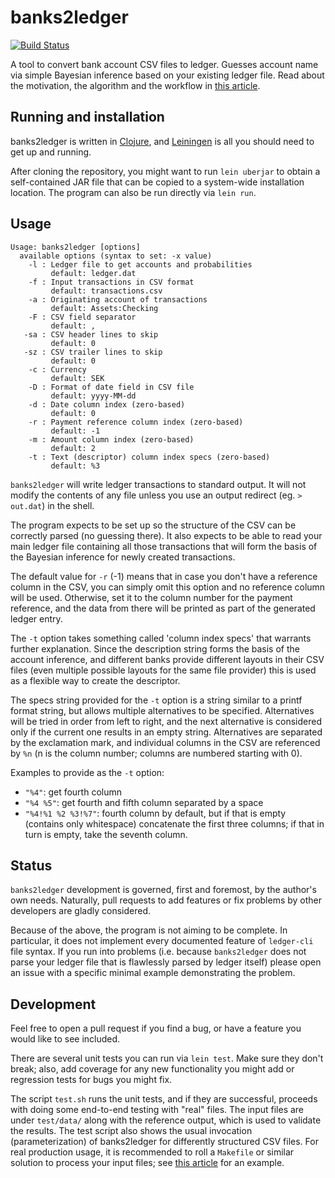 # banks2ledger

[![Build Status](https://travis-ci.org/tomszilagyi/banks2ledger.svg?branch=master)](https://travis-ci.org/tomszilagyi/banks2ledger)

A tool to convert bank account CSV files to ledger. Guesses account
name via simple Bayesian inference based on your existing ledger file.
Read about the motivation, the algorithm and the workflow in [this
article].

## Running and installation

banks2ledger is written in [Clojure], and [Leiningen] is all you
should need to get up and running.

After cloning the repository, you might want to run `lein uberjar` to
obtain a self-contained JAR file that can be copied to a system-wide
installation location. The program can also be run directly via `lein
run`.

## Usage

    Usage: banks2ledger [options]
      available options (syntax to set: -x value)
        -l : Ledger file to get accounts and probabilities
             default: ledger.dat
        -f : Input transactions in CSV format
             default: transactions.csv
        -a : Originating account of transactions
             default: Assets:Checking
        -F : CSV field separator
             default: ,
       -sa : CSV header lines to skip
             default: 0
       -sz : CSV trailer lines to skip
             default: 0
        -c : Currency
             default: SEK
        -D : Format of date field in CSV file
             default: yyyy-MM-dd
        -d : Date column index (zero-based)
             default: 0
        -r : Payment reference column index (zero-based)
             default: -1
        -m : Amount column index (zero-based)
             default: 2
        -t : Text (descriptor) column index specs (zero-based)
             default: %3

`banks2ledger` will write ledger transactions to standard output. It
will not modify the contents of any file unless you use an output
redirect (eg. `> out.dat`) in the shell.

The program expects to be set up so the structure of the CSV can be
correctly parsed (no guessing there). It also expects to be able to
read your main ledger file containing all those transactions that will
form the basis of the Bayesian inference for newly created
transactions.

The default value for `-r` (-1) means that in case you don't have a
reference column in the CSV, you can simply omit this option and no
reference column will be used. Otherwise, set it to the column number
for the payment reference, and the data from there will be printed as
part of the generated ledger entry.

The `-t` option takes something called 'column index specs' that
warrants further explanation. Since the description string forms
the basis of the account inference, and different banks provide
different layouts in their CSV files (even multiple possible layouts
for the same file provider) this is used as a flexible way to create
the descriptor.

The specs string provided for the `-t` option is a string similar to a
printf format string, but allows multiple alternatives to be
specified.  Alternatives will be tried in order from left to right,
and the next alternative is considered only if the current one results
in an empty string. Alternatives are separated by the exclamation
mark, and individual columns in the CSV are referenced by `%n` (n is
the column number; columns are numbered starting with 0).

Examples to provide as the `-t` option:
 - `"%4"`: get fourth column
 - `"%4 %5"`: get fourth and fifth column separated by a space
 - `"%4!%1 %2 %3!%7"`: fourth column by default, but if that is empty
   (contains only whitespace) concatenate the first three columns; if
   that in turn is empty, take the seventh column.

## Status

`banks2ledger` development is governed, first and foremost, by the
author's own needs. Naturally, pull requests to add features or fix
problems by other developers are gladly considered.

Because of the above, the program is not aiming to be complete. In
particular, it does not implement every documented feature of
`ledger-cli` file syntax. If you run into problems (i.e. because
`banks2ledger` does not parse your ledger file that is flawlessly
parsed by ledger itself) please open an issue with a specific minimal
example demonstrating the problem.

## Development

Feel free to open a pull request if you find a bug, or have a feature
you would like to see included.

There are several unit tests you can run via `lein test`. Make sure
they don't break; also, add coverage for any new functionality you
might add or regression tests for bugs you might fix.

The script `test.sh` runs the unit tests, and if they are successful,
proceeds with doing some end-to-end testing with "real" files. The
input files are under `test/data/` along with the reference output,
which is used to validate the results. The test script also shows the
usual invocation (parameterization) of banks2ledger for differently
structured CSV files. For real production usage, it is recommended to
roll a `Makefile` or similar solution to process your input files; see
[this article] for an example.


[this article]:               https://tomszilagyi.github.io/payment-matching
[Clojure]:                    http://clojure.org
[Leiningen]:                  http://leiningen.org
